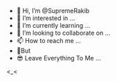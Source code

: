 - 👋 Hi, I’m @SupremeRakib
- 👀 I’m interested in ...
- 🌱 I’m currently learning ...
- 💞️ I’m looking to collaborate on ...
- 📫 How to reach me ...
- 💢But
- 😎 Leave Everything To Me ...
<!---
SupremeRakib/SupremeRakib is a ✨ special ✨ repository because its `README.md` (this file) appears on your GitHub profile.
You can click the Preview link to take a look at your changes.
--->
<_<
